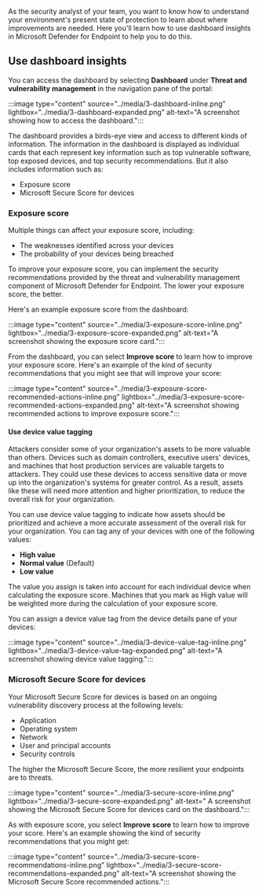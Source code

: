 As the security analyst of your team, you want to know how to understand your environment's present state of protection to learn about where improvements are needed. Here you'll learn how to use dashboard insights in Microsoft Defender for Endpoint to help you to do this.

## Use dashboard insights

You can access the dashboard by selecting **Dashboard** under **Threat and vulnerability management** in the navigation pane of the portal:

:::image type="content" source="../media/3-dashboard-inline.png" lightbox="../media/3-dashboard-expanded.png" alt-text="A screenshot showing how to access the dashboard.":::

The dashboard provides a birds-eye view and access to different kinds of information. The information in the dashboard is displayed as individual cards that each represent key information such as top vulnerable software, top exposed devices, and top security recommendations. But it also includes information such as:

- Exposure score
- Microsoft Secure Score for devices

### Exposure score

Multiple things can affect your exposure score, including:

- The weaknesses identified across your devices
- The probability of your devices being breached

To improve your exposure score, you can implement the security recommendations provided by the threat and vulnerability management component of Microsoft Defender for Endpoint. The lower your exposure score, the better.

Here's an example exposure score from the dashboard:

:::image type="content" source="../media/3-exposure-score-inline.png" lightbox="../media/3-exposure-score-expanded.png" alt-text="A screenshot showing the exposure score card.":::

From the dashboard, you can select **Improve score** to learn how to improve your exposure score. Here's an example of the kind of security recommendations that you might see that will improve your score:

:::image type="content" source="../media/3-exposure-score-recommended-actions-inline.png" lightbox="../media/3-exposure-score-recommended-actions-expanded.png" alt-text="A screenshot showing recommended actions to improve exposure score.":::

#### Use device value tagging

Attackers consider some of your organization's assets to be more valuable than others. Devices such as domain controllers, executive users' devices, and machines that host production services are valuable targets to attackers. They could use these devices to access sensitive data or move up into the organization's systems for greater control. As a result, assets like these will need more attention and higher prioritization, to reduce the overall risk for your organization.

You can use device value tagging to indicate how assets should be prioritized and achieve a more accurate assessment of the overall risk for your organization.
You can tag any of your devices with one of the following values:

- **High value**
- **Normal value** (Default)
- **Low value**

The value you assign is taken into account for each individual device when calculating the exposure score.   Machines that you mark as High value will be weighted more during the calculation of your exposure score.

You can assign a device value tag from the device details pane of your devices:

:::image type="content" source="../media/3-device-value-tag-inline.png" lightbox="../media/3-device-value-tag-expanded.png" alt-text="A screenshot showing device value tagging.":::

### Microsoft Secure Score for devices

 Your Microsoft Secure Score for devices is based on an ongoing vulnerability discovery process at the following levels:

- Application
- Operating system
- Network
- User and principal accounts
- Security controls

The higher the Microsoft Secure Score, the more resilient your endpoints are to threats.

:::image type="content" source="../media/3-secure-score-inline.png" lightbox="../media/3-secure-score-expanded.png" alt-text=" A screenshot showing the Microsoft Secure Score for devices card on the dashboard.":::

As with exposure score, you select **Improve score** to learn how to improve your score. Here's an example showing the kind of security recommendations that you might get:

:::image type="content" source="../media/3-secure-score-recommendations-inline.png" lightbox="../media/3-secure-score-recommendations-expanded.png" alt-text="A screenshot showing the Microsoft Secure Score recommended actions.":::

